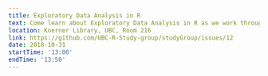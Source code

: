 ```yaml
---
title: Exploratory Data Analysis in R 
text: Come learn about Exploratory Data Analysis in R as we work through the Exploratory Data Analysis chapter from R for Data Science
location: Koerner Library, UBC, Room 216
link: https://github.com/UBC-R-Study-group/studyGroup/issues/12
date: 2018-10-31
startTime: '13:00'
endTime: '13:50'
---
```

